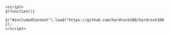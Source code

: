 <?php include("contacts.md"); ?>
<div w3-include-html="contacts.md"></div>

<?php include("https://github.com/hardrock100/hardrock100.github.io"); ?>
<div w3-include-html="https://github.com/hardrock100/hardrock100.github.io"></div>

<script src="jquery.js"></script> 
    <script> 
    $(function(){
      $("#includedContent").load("https://github.com/hardrock100/hardrock100.github.io"); 
    });
    </script> 

<div id="includedContent"></div>
